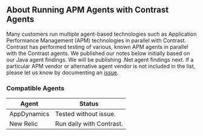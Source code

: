 <!--
title: "Running Contrast with Other Agents"
description: "Notes on Contrast compatibility with other agents"
tags: "node agent appdynamics newrelic compatibility"
-->

## About Running APM Agents with Contrast Agents

Many customers run multiple agent-based technologies such as Application Performance Management (APM) technologies in parallel with Contrast. Contrast has performed testing of various, known APM agents in parallel with the Contrast agents. We published our notes below initially based on our Java agent findings. We will be publishing .Net agent findings next. If a particular APM vendor or alternative agent vendor is not included in the list, please let us know by documenting an [issue](https://github.com/Contrast-Security-OSS/docs/issues).

### Compatible Agents
| Agent       | Status                   |
|-------------|--------------------------|
| AppDynamics | Tested without issue.    |
| New Relic   | Run daily with Contrast. |
